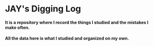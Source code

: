 # JAY's Digging Log 

#### It is a repository where I record the things I studied and the mistakes I make often.
#### All the data here is what I studied and organized on my own.
